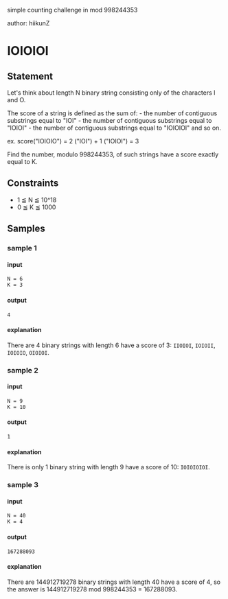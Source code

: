 simple counting challenge in mod 998244353

author: hiikunZ


# IOIOIOI
## Statement
Let's think about length N binary string consisting only of the characters I and O.

The score of a string is defined as the sum of:
    - the number of contiguous substrings equal to "IOI"
    - the number of contiguous substrings equal to "IOIOI"
    - the number of contiguous substrings equal to "IOIOIOI"
and so on.

ex. score("IOIOIO") = 2 ("IOI") + 1 ("IOIOI") = 3

Find the number, modulo 998244353, of such strings have a score exactly equal to K.

## Constraints
- 1 ≦ N ≦ 10^18
- 0 ≦ K ≦ 1000

## Samples
### sample 1
#### input
```
N = 6
K = 3
```
#### output
```
4
```
#### explanation
There are 4 binary strings with length 6 have a score of 3: `IIOIOI`, `IOIOII`, `IOIOIO`, `OIOIOI`.

### sample 2
#### input
```
N = 9
K = 10
```
#### output
```
1
```
#### explanation
There is only 1 binary string with length 9 have a score of 10: `IOIOIOIOI`.

### sample 3
#### input
```
N = 40
K = 4
```
#### output
```
167288093
```
#### explanation
There are 144912719278 binary strings with length 40 have a score of 4, so the answer is 144912719278 mod 998244353 = 167288093.
